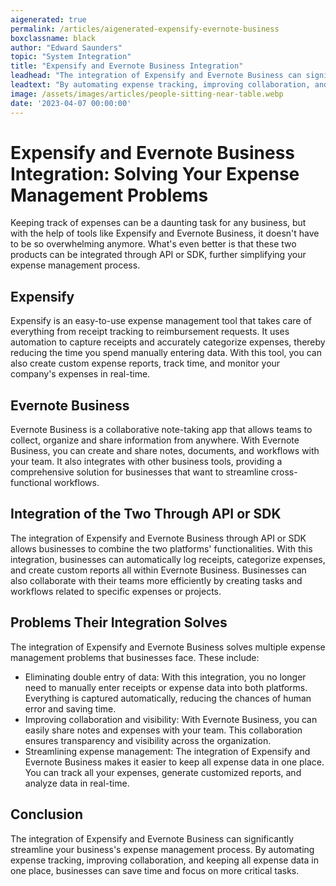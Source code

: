 ```yaml
---
aigenerated: true
permalink: /articles/aigenerated-expensify-evernote-business
boxclassname: black
author: "Edward Saunders"
topic: "System Integration"
title: "Expensify and Evernote Business Integration"
leadhead: "The integration of Expensify and Evernote Business can significantly streamline your business's expense management process"
leadtext: "By automating expense tracking, improving collaboration, and keeping all expense data in one place, businesses can save time and focus on more critical tasks."
image: /assets/images/articles/people-sitting-near-table.webp
date: '2023-04-07 00:00:00'
---
```

<div class="arttext">      <h1>Expensify and Evernote Business Integration: Solving Your Expense Management Problems</h1>
      <p>Keeping track of expenses can be a daunting task for any business, but with the help of tools like Expensify and Evernote Business, it doesn't have to be so overwhelming anymore. What's even better is that these two products can be integrated through API or SDK, further simplifying your expense management process.</p>
      <h2>Expensify</h2>
      <p>Expensify is an easy-to-use expense management tool that takes care of everything from receipt tracking to reimbursement requests. It uses automation to capture receipts and accurately categorize expenses, thereby reducing the time you spend manually entering data. With this tool, you can also create custom expense reports, track time, and monitor your company's expenses in real-time.</p>
      <h2>Evernote Business</h2>
      <p>Evernote Business is a collaborative note-taking app that allows teams to collect, organize and share information from anywhere. With Evernote Business, you can create and share notes, documents, and workflows with your team. It also integrates with other business tools, providing a comprehensive solution for businesses that want to streamline cross-functional workflows.</p>
      <h2>Integration of the Two Through API or SDK</h2>
      <p>The integration of Expensify and Evernote Business through API or SDK allows businesses to combine the two platforms' functionalities. With this integration, businesses can automatically log receipts, categorize expenses, and create custom reports all within Evernote Business. Businesses can also collaborate with their teams more efficiently by creating tasks and workflows related to specific expenses or projects. </p>
      <h2>Problems Their Integration Solves</h2>
      <p>The integration of Expensify and Evernote Business solves multiple expense management problems that businesses face. These include:</p>
      <ul>
         <li>Eliminating double entry of data: With this integration, you no longer need to manually enter receipts or expense data into both platforms. Everything is captured automatically, reducing the chances of human error and saving time.</li>
         <li>Improving collaboration and visibility: With Evernote Business, you can easily share notes and expenses with your team. This collaboration ensures transparency and visibility across the organization. </li>
         <li>Streamlining expense management: The integration of Expensify and Evernote Business makes it easier to keep all expense data in one place. You can track all your expenses, generate customized reports, and analyze data in real-time.</li>
      </ul>
      <h2>Conclusion</h2>
      <p>The integration of Expensify and Evernote Business can significantly streamline your business's expense management process. By automating expense tracking, improving collaboration, and keeping all expense data in one place, businesses can save time and focus on more critical tasks. </p>
</div>